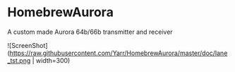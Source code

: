 # HomebrewAurora
A custom made Aurora 64b/66b transmitter and receiver

![ScreenShot](https://raw.githubusercontent.com/Yarr/HomebrewAurora/master/doc/lane_tst.png | width=300)
